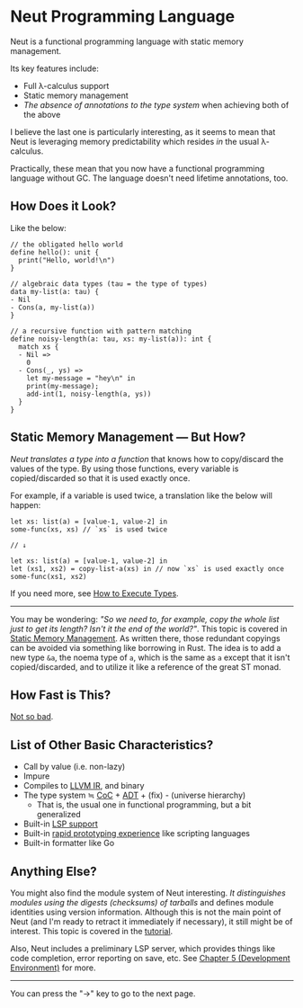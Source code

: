 # Neut Programming Language

Neut is a functional programming language with static memory management.

Its key features include:

<ul class="star-list">
  <li>Full λ-calculus support</li>
  <li>Static memory management</li>
  <li><em>The absence of annotations to the type system</em> when achieving both of the above</li>
</ul>

I believe the last one is particularly interesting, as it seems to mean that Neut is leveraging memory predictability which resides _in_ the usual λ-calculus.

Practically, these mean that you now have a functional programming language without GC. The language doesn't need lifetime annotations, too.

## How Does it Look?

Like the below:

```neut
// the obligated hello world
define hello(): unit {
  print("Hello, world!\n")
}

// algebraic data types (tau = the type of types)
data my-list(a: tau) {
- Nil
- Cons(a, my-list(a))
}

// a recursive function with pattern matching
define noisy-length(a: tau, xs: my-list(a)): int {
  match xs {
  - Nil =>
    0
  - Cons(_, ys) =>
    let my-message = "hey\n" in
    print(my-message);
    add-int(1, noisy-length(a, ys))
  }
}
```

## Static Memory Management — But How?

_Neut translates a type into a function_ that knows how to copy/discard the values of the type. By using those functions, every variable is copied/discarded so that it is used exactly once.

For example, if a variable is used twice, a translation like the below will happen:

```neut
let xs: list(a) = [value-1, value-2] in
some-func(xs, xs) // `xs` is used twice

// ↓

let xs: list(a) = [value-1, value-2] in
let (xs1, xs2) = copy-list-a(xs) in // now `xs` is used exactly once
some-func(xs1, xs2)
```

If you need more, see [How to Execute Types](./main-ideas.md).

---

You may be wondering: _"So we need to, for example, copy the whole list just to get its length? Isn't it the end of the world?"_. This topic is covered in [Static Memory Management](./noetic-optimization.md). As written there, those redundant copyings can be avoided via something like borrowing in Rust. The idea is to add a new type `&a`, the noema type of `a`, which is the same as `a` except that it isn't copied/discarded, and to utilize it like a reference of the great ST monad.

## How Fast is This?

[Not so bad](./benchmarks.md).

## List of Other Basic Characteristics?

- Call by value (i.e. non-lazy)
- Impure
- Compiles to [LLVM IR](https://llvm.org/docs/LangRef.html), and binary
- The type system ≒ [CoC](https://en.wikipedia.org/wiki/Calculus_of_constructions) + [ADT](https://en.wikipedia.org/wiki/Algebraic_data_type) + (fix) - (universe hierarchy)
  - That is, the usual one in functional programming, but a bit generalized
- Built-in [LSP support](./lsp-support.md)
- Built-in [rapid prototyping experience](./rapid-prototyping.md) like scripting languages
- Built-in formatter like Go

## Anything Else?

You might also find the module system of Neut interesting. _It distinguishes modules using the digests (checksums) of tarballs_ and defines module identities using version information. Although this is not the main point of Neut (and I'm ready to retract it immediately if necessary), it still might be of interest. This topic is covered in the [tutorial](./functional-programming.md).

Also, Neut includes a preliminary LSP server, which provides things like code completion, error reporting on save, etc. See [Chapter 5 (Development Environment)](./development-environment.md) for more.

---

You can press the "→" key to go to the next page.

